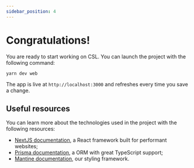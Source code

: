 ```yaml
---
sidebar_position: 4
---
```


# Congratulations!

You are ready to start working on CSL. You can launch the project with the following command:

```
yarn dev web
```

The app is live at `http://localhost:3000` and refreshes every time you save a change.

## Useful resources

You can learn more about the technologies used in the project with the following resources:

- [NextJS documentation](https://nextjs.org/docs), a React framework built for performant websites;
- [Prisma documentation](https://www.prisma.io/docs), a ORM with great TypeScript support;
- [Mantine documentation](https://mantine.dev), our styling framework.
